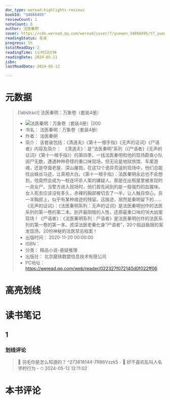 ```yaml
---
doc_type: weread-highlights-reviews
bookId: "34868495"
reviewCount: 1
noteCount: 0
author: 法医秦明
cover: https://cdn.weread.qq.com/weread/cover/7/yuewen_34868495/t7_yuewen_348684951678700081.jpg
readingStatus: 在读
progress: 5%
totalReadDay: 2
readingTime: 1小时22分钟
readingDate: 2024-05-11
isbn: 
lastReadDate: 2024-05-12

---
```

# 元数据
> [!abstract] 法医秦明：万象卷（套装4册）
> - ![ 法医秦明：万象卷（套装4册）|200](https://cdn.weread.qq.com/weread/cover/7/yuewen_34868495/t7_yuewen_348684951678700081.jpg)
> - 书名： 法医秦明：万象卷（套装4册）
> - 作者： 法医秦明
> - 简介： 该套装包括：《清道夫》《第十一根手指》《无声的证词》《尸语者》内容及简介：　《清道夫》：是“法医秦明”系列（《尸语者》《无声的证词》《第十一根手指》）的第四季。一线法医秦明和他的现场勘查小队阅尸无数，遭遇种种奇怪的重口味现场，但无论是地狱旅馆、车尾游魂，还是夺面老屋、深山屠戮，在这12个诡异荒诞的现场中，他们总能找出蛛丝马迹，让真相大白。《第十一根手指》：法医秦明永远也不会想到，他竟然会成为一桩连环杀人案的嫌疑人。那是在出租屋里被发现的一具女尸。当警方进入现场时，他们首先闻到的是一股强烈的血腥味。女人死去应该没有多久，赤裸的胸部被切去了一半，让人触目惊心。另一半胸部上，似乎有某种痕迹的残留。这痕迹，居然是秦明留下的……《无声的证词》：《法医秦明系列：无声的证词》是法医秦明创作的法医系列的第一卷的第二本。剖开最阴暗的人性，还原最重口味的16大凶案现场！《尸语者》：《法医秦明系列：尸语者》是法医秦明创作的法医系列的第一卷的第一本。资深法医老秦化身“尸语者”，20个挑战极限的案发现场，20份神秘的法医禁忌档案！
> - 出版时间： 2020-11-20 00:00:00
> - ISBN： 
> - 分类： 精品小说-悬疑推理
> - 出版社： 北京磨铁数盟信息技术有限公司
> - PC地址：https://weread.qq.com/web/reader/022327f072140d0f022ff06

# 高亮划线

# 读书笔记

## 1

### 划线评论
> 📌 羽毛你是怎么知道的？  ^273818144-7R86Vzzk5
    - 💭 好不喜欢乱叫人名字的行为
    - ⏱ 2024-05-12 12:11:02
   
# 本书评论

